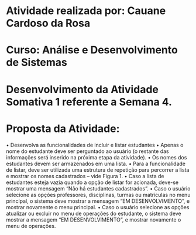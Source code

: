 # Atividade realizada por: Cauane Cardoso da Rosa
# Curso: Análise e Desenvolvimento de Sistemas

# Desenvolvimento da Atividade Somativa 1 referente a Semana 4.


# Proposta da Atividade:

•	Desenvolva as funcionalidades de incluir e listar estudantes
•	Apenas o nome do estudante deve ser perguntado ao usuário (o restante das informações será inserido na próxima etapa da atividade).
•	Os nomes dos estudantes devem ser armazenados em uma lista.
•	Para a funcionalidade de listar, deve ser utilizada uma estrutura de repetição para percorrer a lista e mostrar os nomes cadastrados – vide Figura 1.
•	Caso a lista de estudantes esteja vazia quando a opção de listar for acionada, deve-se mostrar uma mensagem “Não há estudantes cadastrados”.
•	Caso o usuário selecione as opções professores, disciplinas, turmas ou matrículas no menu principal, o sistema deve mostrar a mensagem “EM DESENVOLVIMENTO”, e mostrar novamente o menu principal.
•	Caso o usuário selecione as opções atualizar ou excluir no menu de operações do estudante, o sistema deve mostrar a mensagem “EM DESENVOLVIMENTO”, e mostrar novamente o menu de operações.
